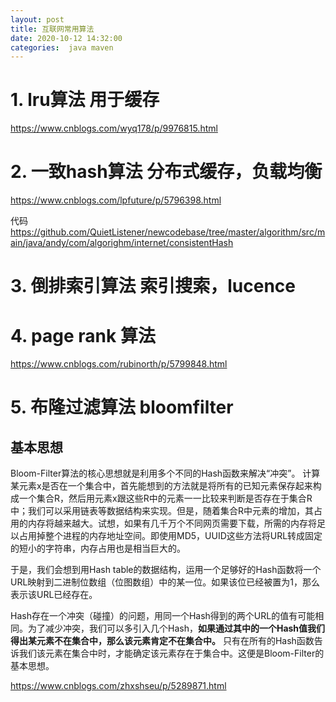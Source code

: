 ```yaml
---
layout: post
title: 互联网常用算法
date: 2020-10-12 14:32:00
categories:  java maven
---
```


# 1. lru算法 用于缓存
https://www.cnblogs.com/wyq178/p/9976815.html

# 2. 一致hash算法 分布式缓存，负载均衡
https://www.cnblogs.com/lpfuture/p/5796398.html

代码
https://github.com/QuietListener/newcodebase/tree/master/algorithm/src/main/java/andy/com/algorighm/internet/consistentHash

# 3. 倒排索引算法 索引搜索，lucence

# 4. page rank 算法
https://www.cnblogs.com/rubinorth/p/5799848.html

# 5. 布隆过滤算法 bloomfilter
## 基本思想
Bloom-Filter算法的核心思想就是利用多个不同的Hash函数来解决“冲突”。
计算某元素x是否在一个集合中，首先能想到的方法就是将所有的已知元素保存起来构成一个集合R，然后用元素x跟这些R中的元素一一比较来判断是否存在于集合R中；我们可以采用链表等数据结构来实现。但是，随着集合R中元素的增加，其占用的内存将越来越大。试想，如果有几千万个不同网页需要下载，所需的内存将足以占用掉整个进程的内存地址空间。即使用MD5，UUID这些方法将URL转成固定的短小的字符串，内存占用也是相当巨大的。

于是，我们会想到用Hash table的数据结构，运用一个足够好的Hash函数将一个URL映射到二进制位数组（位图数组）中的某一位。如果该位已经被置为1，那么表示该URL已经存在。

Hash存在一个冲突（碰撞）的问题，用同一个Hash得到的两个URL的值有可能相同。为了减少冲突，我们可以多引入几个Hash，**如果通过其中的一个Hash值我们得出某元素不在集合中，那么该元素肯定不在集合中。** 只有在所有的Hash函数告诉我们该元素在集合中时，才能确定该元素存在于集合中。这便是Bloom-Filter的基本思想。


https://www.cnblogs.com/zhxshseu/p/5289871.html